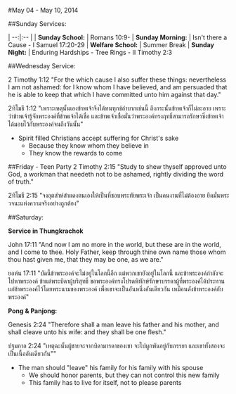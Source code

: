 #May 04 - May 10, 2014

##Sunday Services:

| --:|:-- |
| **Sunday School:**	|	Romans 10:9-
| **Sunday Morning:**	|	Isn't there a Cause - I Samuel 17:20-29
| **Welfare School:**	|	Summer Break
| **Sunday Night:**	|	Enduring Hardships - Tree Rings - II Timothy 2:3

##Wednesday Service:

2 Timothy 1:12 "For the which cause I also suffer these things: nevertheless I am not ashamed: for I know whom I have believed, and am persuaded that he is able to keep that which I have committed unto him against that day."

2ทิโมธี 1:12 "เพราะเหตุนั้นเองข้าพเจ้าจึงได้ทนทุกข์ลำบากเช่นนี้ ถึงกระนั้นข้าพเจ้าก็ไม่ละอาย เพราะว่าข้าพเจ้ารู้จักพระองค์ที่ข้าพเจ้าได้เชื่อ และข้าพเจ้าเชื่อมั่นว่าพระองค์ทรงฤทธิ์สามารถรักษาซึ่งข้าพเจ้าได้มอบไว้กับพระองค์จนถึงวันนั้น"

- Spirit filled Christians accept suffering for Christ's sake
	- Because they know whom they believe in
	- They know the rewards to come

##Friday - Teen Party
2 Timothy 2:15 "Study to shew thyself approved unto God, a workman that needeth not to be ashamed, rightly dividing the word of truth."

2ทิโมธี 2:15 "จงอุตส่าห์สำแดงตนเองให้เป็นที่ชอบพระทัยพระเจ้า เป็นคนงานที่ไม่ต้องอาย ยึดมั่นพระวจนะแห่งความจริงอย่างถูกต้อง"


##Saturday:

**Service in Thungkrachok**

John 17:11 "And now I am no more in the world, but these are in the world, and I come to thee. Holy Father, keep through thine own name those whom thou hast given me, that they may be one, as we are."

ยอห์น 17:11 "บัดนี้ข้าพระองค์จะไม่อยู่ในโลกนี้อีก แต่พวกเขายังอยู่ในโลกนี้ และข้าพระองค์กำลังจะไปหาพระองค์ ข้าแต่พระบิดาผู้บริสุทธิ์ ขอพระองค์ทรงโปรดพิทักษ์รักษาบรรดาผู้ที่พระองค์ได้ประทานแก่ข้าพระองค์ไว้โดยพระนามของพระองค์ เพื่อเขาจะเป็นอันหนึ่งอันเดียวกัน เหมือนดังข้าพระองค์กับพระองค์"


**Pong & Panjong:**

Genesis 2:24 "Therefore shall a man leave his father and his mother, and shall cleave unto his wife: and they shall be one flesh."

ปฐมกาล 2:24 "เหตุฉะนั้นผู้ชายจะจากบิดามารดาของเขา จะไปผูกพันอยู่กับภรรยา และเขาทั้งสองจะเป็นเนื้ออันเดียวกัน""

- The man should "leave" his family for his family with his spouse
	- We should honor parents, but they can not control this new family
	- This family has to live for itself, not to please parents
